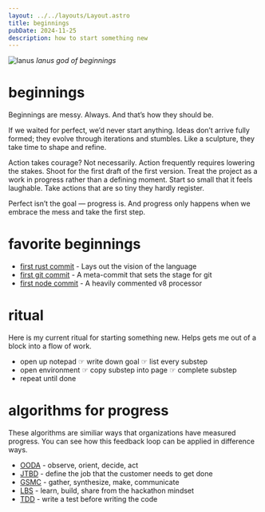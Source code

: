 ```yaml
---
layout: ../../layouts/Layout.astro
title: beginnings
pubDate: 2024-11-25
description: how to start something new
---
```


![Ianus](/images/ianus.jpg)
*Ianus god of beginnings*



# beginnings

Beginnings are messy. Always. And that’s how they should be.

If we waited for perfect, we’d never start anything. Ideas don’t arrive fully formed; they evolve through iterations and stumbles. Like a sculpture, they take time to shape and refine.

Action takes courage? Not necessarily. Action frequently requires lowering the stakes. Shoot for the first draft of the first version. Treat the project as a work in progress rather than a defining moment. Start so small that it feels laughable. Take actions that are so tiny they hardly register.

Perfect isn’t the goal — progress is. And progress only happens when we embrace the mess and take the first step.

# favorite beginnings

- [first rust commit](https://github.com/graydon/rust-prehistory/commit/b0fd440798ab3cfb05c60a1a1bd2894e1618479e) - Lays out the vision of the language
- [first git commit](https://github.com/git/git/commit/e83c5163316f89bfbde7d9ab23ca2e25604af290) - A meta-commit that sets the stage for git
- [first node commit](https://github.com/nodejs/node/commit/61890720c8a22a7f1577327b32a180a2d267d765) - A heavily commented v8 processor


# ritual
Here is my current ritual for starting something new. Helps gets me out of a block into a flow of work.

- open up notepad ☞ write down goal ☞ list every substep
- open environment ☞ copy substep into page ☞ complete substep
- repeat until done


# algorithms for progress

These algorithms are similiar ways that organizations have measured progress. You can see how this feedback loop can be applied in difference ways.

- [OODA](https://en.wikipedia.org/wiki/OODA_loop) - observe, orient, decide, act
- [JTBD](https://en.wikipedia.org/wiki/Product_innovation#Theories_of_product_innovation) - define the job that the customer needs to get done
- [GSMC](https://medium.com/buzzfeed-design/introducing-buzzfeeds-design-process-4fefbdcd83ea#:~:text=The%20Product%20Design%20Feedback%20Loop) - gather, synthesize, make, communicate
- [LBS](https://mlh.io/about#:~:text=Learn.%20Build.%20Share.) - learn, build, share from the hackathon mindset
- [TDD](https://en.wikipedia.org/wiki/Test-driven_development) - write a test before writing the code
